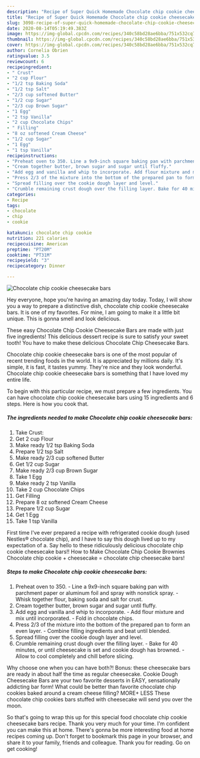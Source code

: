```yaml
---
description: "Recipe of Super Quick Homemade Chocolate chip cookie cheesecake bars"
title: "Recipe of Super Quick Homemade Chocolate chip cookie cheesecake bars"
slug: 3098-recipe-of-super-quick-homemade-chocolate-chip-cookie-cheesecake-bars
date: 2020-08-14T05:19:49.383Z
image: https://img-global.cpcdn.com/recipes/340c58bd28ae6bba/751x532cq70/chocolate-chip-cookie-cheesecake-bars-recipe-main-photo.jpg
thumbnail: https://img-global.cpcdn.com/recipes/340c58bd28ae6bba/751x532cq70/chocolate-chip-cookie-cheesecake-bars-recipe-main-photo.jpg
cover: https://img-global.cpcdn.com/recipes/340c58bd28ae6bba/751x532cq70/chocolate-chip-cookie-cheesecake-bars-recipe-main-photo.jpg
author: Cornelia Obrien
ratingvalue: 3.5
reviewcount: 6
recipeingredient:
- " Crust"
- "2 cup Flour"
- "1/2 tsp Baking Soda"
- "1/2 tsp Salt"
- "2/3 cup softened Butter"
- "1/2 cup Sugar"
- "2/3 cup Brown Sugar"
- "1 Egg"
- "2 tsp Vanilla"
- "2 cup Chocolate Chips"
- " Filling"
- "8 oz softened Cream Cheese"
- "1/2 cup Sugar"
- "1 Egg"
- "1 tsp Vanilla"
recipeinstructions:
- "Preheat oven to 350. Line a 9x9-inch square baking pan with parchment paper or aluminum foil and spray with nonstick spray. Whisk together flour, baking soda and salt for crust."
- "Cream together butter, brown sugar and sugar until fluffy."
- "Add egg and vanilla and whip to incorporate. Add flour mixture and mix until incorporated. Fold in chocolate chips."
- "Press 2/3 of the mixture into the bottom of the prepared pan to form an even layer. Combine filling ingredients and beat until blended."
- "Spread filling over the cookie dough layer and level."
- "Crumble remaining crust dough over the filling layer. Bake for 40 minutes, or until cheesecake is set and cookie dough has browned. Allow to cool completely and chill before slicing."
categories:
- Recipe
tags:
- chocolate
- chip
- cookie

katakunci: chocolate chip cookie 
nutrition: 221 calories
recipecuisine: American
preptime: "PT20M"
cooktime: "PT31M"
recipeyield: "3"
recipecategory: Dinner

---
```



![Chocolate chip cookie cheesecake bars](https://img-global.cpcdn.com/recipes/340c58bd28ae6bba/751x532cq70/chocolate-chip-cookie-cheesecake-bars-recipe-main-photo.jpg)

Hey everyone, hope you're having an amazing day today. Today, I will show you a way to prepare a distinctive dish, chocolate chip cookie cheesecake bars. It is one of my favorites. For mine, I am going to make it a little bit unique. This is gonna smell and look delicious.

These easy Chocolate Chip Cookie Cheesecake Bars are made with just five ingredients! This delicious dessert recipe is sure to satisfy your sweet tooth! You have to make these delicious Chocolate Chip Cheesecake Bars.

Chocolate chip cookie cheesecake bars is one of the most popular of recent trending foods in the world. It is appreciated by millions daily. It's simple, it is fast, it tastes yummy. They're nice and they look wonderful. Chocolate chip cookie cheesecake bars is something that I have loved my entire life.


To begin with this particular recipe, we must prepare a few ingredients. You can have chocolate chip cookie cheesecake bars using 15 ingredients and 6 steps. Here is how you cook that.

<!--inarticleads1-->

##### The ingredients needed to make Chocolate chip cookie cheesecake bars:

1. Take  Crust:
1. Get 2 cup Flour
1. Make ready 1/2 tsp Baking Soda
1. Prepare 1/2 tsp Salt
1. Make ready 2/3 cup softened Butter
1. Get 1/2 cup Sugar
1. Make ready 2/3 cup Brown Sugar
1. Take 1 Egg
1. Make ready 2 tsp Vanilla
1. Take 2 cup Chocolate Chips
1. Get  Filling
1. Prepare 8 oz softened Cream Cheese
1. Prepare 1/2 cup Sugar
1. Get 1 Egg
1. Take 1 tsp Vanilla


First time I&#39;ve ever prepared a recipe with refrigerated cookie dough (used Nestles® chocolate chip), and I have to say this dough lived up to my expectation of a. Say hello to these ridiculously delicious chocolate chip cookie cheesecake bars!! How to Make Chocolate Chip Cookie Brownies Chocolate chip cookie + cheesecake = chocolate chip cheesecake bars! 

<!--inarticleads2-->

##### Steps to make Chocolate chip cookie cheesecake bars:

1. Preheat oven to 350. - Line a 9x9-inch square baking pan with parchment paper or aluminum foil and spray with nonstick spray. - Whisk together flour, baking soda and salt for crust.
1. Cream together butter, brown sugar and sugar until fluffy.
1. Add egg and vanilla and whip to incorporate. - Add flour mixture and mix until incorporated. - Fold in chocolate chips.
1. Press 2/3 of the mixture into the bottom of the prepared pan to form an even layer. - Combine filling ingredients and beat until blended.
1. Spread filling over the cookie dough layer and level.
1. Crumble remaining crust dough over the filling layer. - Bake for 40 minutes, or until cheesecake is set and cookie dough has browned. - Allow to cool completely and chill before slicing.


Why choose one when you can have both?! Bonus: these cheesecake bars are ready in about half the time as regular cheesecake. Cookie Dough Cheesecake Bars are your two favorite desserts in EASY, sensationally addicting bar form! What could be better than favorite chocolate chip cookies baked around a cream cheese filling? MORE+ LESS These chocolate chip cookies bars stuffed with cheesecake will send you over the moon. 

So that's going to wrap this up for this special food chocolate chip cookie cheesecake bars recipe. Thank you very much for your time. I'm confident you can make this at home. There's gonna be more interesting food at home recipes coming up. Don't forget to bookmark this page in your browser, and share it to your family, friends and colleague. Thank you for reading. Go on get cooking!

